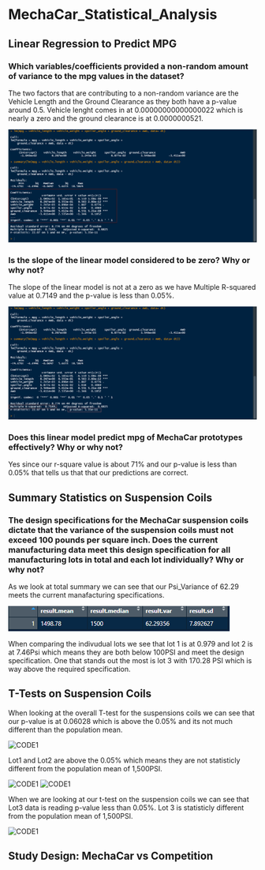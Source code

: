 # MechaCar_Statistical_Analysis

## Linear Regression to Predict MPG

### Which variables/coefficients provided a non-random amount of variance to the mpg values in the dataset?

The two factors that are contributing to a non-random variance are the Vehicle Length and the Ground Clearance as they both have a p-value around 0.5. Vehicle lenght comes in at 
0.00000000000000022 which is nearly a zero and the ground clearance is at 0.0000000521. 

![CODE1](Images/Dev_1.1.png)

### Is the slope of the linear model considered to be zero? Why or why not?

The slope of the linear model is not at a zero as we have Multiple R-squared value at 0.7149 and the p-value is less than 0.05%. 

![CODE1](Images/Dev_1.png)

### Does this linear model predict mpg of MechaCar prototypes effectively? Why or why not?

Yes since our r-square value is about 71% and our p-value is less than 0.05% that tells us that that our predictions are correct.

## Summary Statistics on Suspension Coils

### The design specifications for the MechaCar suspension coils dictate that the variance of the suspension coils must not exceed 100 pounds per square inch. Does the current manufacturing data meet this design specification for all manufacturing lots in total and each lot individually? Why or why not?

As we look at total summary we can see that our Psi_Variance of 62.29 meets the current manafacturing specifications. 

![CODE1](Images/Dev_2.png)

When comparing the indivudual lots we see that lot 1 is at 0.979 and lot 2 is at 7.46Psi which means they are both below 100PSI and meet the design specification. One that stands out the most is lot 3 with 170.28 PSI which is way above the required specification.  


## T-Tests on Suspension Coils
When looking at the overall T-test for the suspensions coils we can see that our p-value is at 0.06028 which is above the 0.05% and its not much different than the population mean. 

![CODE1](Images/t-test_coil1.png)

Lot1 and Lot2 are above the 0.05% which means they are not statisticly different from the population mean of 1,500PSI.

![CODE1](Images/t-test_coil2.png)
![CODE1](Images/t-test_coil3.png)

When we are looking at our t-test on the suspension coils we can see that Lot3 data is reading p-value less than 0.05%. Lot 3 is statisticly different from the population mean of 1,500PSI. 

![CODE1](Images/t-test_coil4.png)



## Study Design: MechaCar vs Competition
